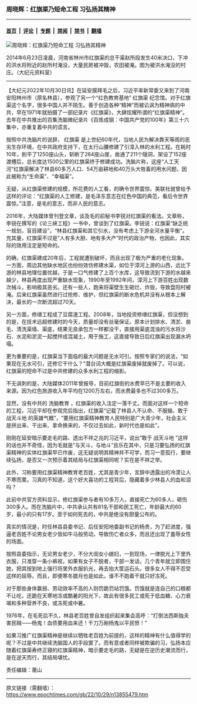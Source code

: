 ### 周晓辉：红旗渠乃短命工程 习弘扬其精神

---

#### [首页](../../../..?n13855479) &nbsp;|&nbsp; [评论](../../../../../epoch-comment?n13855479) &nbsp;|&nbsp; [专题](../../../../../epoch-special?n13855479) &nbsp;|&nbsp; [禁闻](../../../../../epoch-news?n13855479) &nbsp;|&nbsp; [禁书](../../../../../books?n13855479) &nbsp;|&nbsp; [翻墙](https://github.com/gfw-breaker/nogfw/blob/master/README.md?n13855479)


<div><img alt="周晓辉：红旗渠乃短命工程 习弘扬其精神" class="attachment-djy_600_400 size-djy_600_400 wp-post-image" src="https://i.epochtimes.com/assets/uploads/2021/05/id12980353-cdc33afe42a791aa1306011c4d4f15ab.jpg"/>
<div class="caption">
 <p>
  2014年6月23日凌晨，河南省林州市红旗渠的总干渠赵所段发生40米决口，下冲的洪水将附近的赵所村淹没，大量民房被冲毁，农田被淹。图为被洪水淹没的村庄。（大纪元资料室）
 </p>
</div></div><hr/><div class="post_content" id="artbody" itemprop="articleBody">
 <!-- article content begin -->
 <p>
  【大纪元2022年10月30日讯】在延安膜拜毛之后，习近平率新常委又来到了河南安阳林州市（原名林县），参观了另一个“红色教育基地”
  <ok href="https://www.epochtimes.com/gb/tag/%E7%BA%A2%E6%97%97%E6%B8%A0.html">
   红旗渠
  </ok>
  纪念馆。对于红旗渠这个名字，很多中国人并不陌生。善于创造各种“精神”而被讥讽为精神病的中共，早在1971年就拍摄了一部纪录片《红旗渠》，大肆炫耀所谓的“红旗渠精神”。去年在中共推出的百集洗脑微纪录片《百炼成钢：中国共产党的100年》第三十六集中，亦重复着中共的谎言。
 </p>
 <p>
  按照中共洗脑片的说辞，
  <ok href="https://www.epochtimes.com/gb/tag/%E7%BA%A2%E6%97%97%E6%B8%A0.html">
   红旗渠
  </ok>
  是上世纪60年代，当地人民为解决靠天等雨的恶劣生存环境，在中共政府支持下，在太行山腰修建了引漳入林的水利工程。在耗时10年，削平了1250座山头，斩断了264座山崖，凿通了211个隧洞，架设了152座渡槽后，总长度达1500公里的红旗渠终于修建成功。洗脑片称，这座“人工天河”红旗渠解决了林县60多万人口、54万亩耕地和40万头大牲畜的用水问题，因此被称为“生命渠”、“幸福渠”。
 </p>
 <p>
  无疑，从红旗渠修建的规模，所花费的人工看，的确令世界震惊。美联社就曾给予这样的评论：“红旗渠的人工修建，是毛泽东意志在红色中国的典范，看后令世界震惊。”注意，是毛的意志，而非人民的意志。
 </p>
 <p>
  2016年，大陆媒体曾刊登文章，谈及毛的前秘书李锐对红旗渠的看法。文章称，李锐在撰写的《论三峡工程》一书中，曾谈到了红旗渠。李锐说：红旗渠“缺乏统一规划，盲目建设”，“林县红旗渠和其它引水，没有考虑上下游全河水量平衡”。充其量，红旗渠不过是“人有多大胆、地有多大产”时代的政治产物，也因此，其实际的效用注定是短命的。
 </p>
 <p>
  的确，红旗渠建成20年后，工程就遭到破坏，而且出现了极为严重的老化现象。一方面，周边其他缺水地区也纷纷效仿修建水渠，如位于漳河上游的山西，远比下游的林县地理位置优越，于是一口气修建了上百个水库，这导致流到下游的水越来越少，林县再度出现严重缺水现象，1990年至1992年间，漳河上下游百姓出现数次械斗，影响极其恶劣。还有一些人，跑来将渠壁生生砸烂、炸毁，导致盘阳村被淹。后来红旗渠虽然进行过抢修、维护，但红旗渠的断水危机并没有从根本上解决，最长的一次断流超过70天。
 </p>
 <p>
  另一方面，修缮工程成了豆腐渣工程。2008年，当地投资修缮红旗渠，但没想到的是，在技术远超修建时的今天，质量却没有丝毫保证。原本计划排水、清淤、凿毛、清洗渠墙、渠底，结果无良承包方一样都没干，直接用渠底混浊的污水将沙石、水泥和淤泥一起搅拌成混凝土，用于施工，这直接导致日后红旗渠出现漏水坍塌。
 </p>
 <p>
  更为重要的是，红旗渠当下面临的最大问题是无水可引。按照专家们的说法，“如果现在无水可引，还修它干什么？”潜台词大概是红旗渠废掉就废掉了。可以说，红旗渠的短命不过是中共修建的众多水利工程的缩影。
 </p>
 <p>
  不无讽刺的是，大陆媒体2011年曾报导，目前红旗街的水费早已不是主要的收入来源。因为红色旅游收入年平均在1200万左右，而水费最多也不过300多万。
 </p>
 <p>
  显然，没有中共的
  <ok href="https://www.epochtimes.com/gb/tag/%E6%B4%97%E8%84%91%E6%95%99%E8%82%B2.html">
   洗脑教育
  </ok>
  ，红旗渠的收入注定一落千丈。而面对这样一个短命的工程，习近平却在参观完后指出，红旗渠“记载了林县人不认命、不服输、敢于
  <ok href="https://www.epochtimes.com/gb/tag/%E6%88%98%E5%A4%A9%E6%96%97%E5%9C%B0.html">
   战天斗地
  </ok>
  的英雄气概”，“要用红旗渠精神教育人民特别是广大青少年，社会主义是拼出来、干出来、拿命换来的，不仅过去如此，新时代也是如此”。
 </p>
 <p>
  刚刚在延安暗示要走毛的路、透出不祥之兆的习近平，说出“敢于
  <ok href="https://www.epochtimes.com/gb/tag/%E6%88%98%E5%A4%A9%E6%96%97%E5%9C%B0.html">
   战天斗地
  </ok>
  ”这样的话也并不奇怪，因为毛就是“与天斗，与地斗”且乐在其中，只是习要弘扬的红旗渠精神的实体红旗渠早已作废，这无疑说明其精神并不可学，而习一意孤行，要继续弘扬，是否又一次预示着其结局与红旗渠相同呢？实在是不祥之举。
 </p>
 <p>
  此外，习称要用红旗渠精神教育老百姓，尤其是青少年，言辞中透露出的冷漠让人不寒而栗。习真的不知道，这个好大喜功的工程背后，隐藏着多少林县人的血和泪吗？
 </p>
 <p>
  此前中共官方资料显示，修红旗渠参与者有10多万人，直接死亡为60多人，砸伤300多人。而在洗脑片中，中共承认共有81名干部和民工死亡，年龄最大的60岁，最小的只有17岁。至于如何死去的，中共是绝没有胆量公布的。
 </p>
 <p>
  真实的情况是，时任林县县委书记、后任安阳地委副书记的杨贵，为了赶进度，强逼老百姓不论男女老少皆如牛马般劳动，导致伤亡者众多，而且还出现了羞辱女性的场面。
 </p>
 <p>
  按照县委指示，无论男女老少，不分大闺女小媳妇，一到现场，一律脱光上下里外衣服，只准穿一条小裤衩。如果有女子不脱者，干部一发话，几个青年就立即围住她，把其按到地上强行将里外衣服扒光，再去抬大筐运石头。很多女人不得不忍受这样的屈辱。而且，即便寒冬腊月也是如此，谁不不跑着干就只好冻死。
 </p>
 <p>
  对于那些身体赢弱、劳动效率不高的人则罚跪罚站罚饿。罚饿就是连自己的口粮都不让吃，还跪在天寒地冻或酷暑的阳光下，故此有很多民工或死于低血糖、心力衰竭和多种营养不良，或冻死或中暑。
 </p>
 <p>
  1976年，在毛死后不久，林县老百姓曾自发组织起来集会高呼：“打倒法西斯独夫害民贼——杨鬼！血债要用血来还！千刀万剐杨鬼以平民愤！”
 </p>
 <p>
  如果习推广红旗渠精神是继续以牺牲老百姓为前提的，这样的精神有什么值得学的呢？不过是中共继续洗脑国人的手段罢了。而有意或者同样被欺骗的习，弘扬本应随着红旗渠寿终正寝的红旗渠精神，暗示要走毛的路，无疑是在逆历史潮流而行，是在逆天而行，其结局堪忧。
 </p>
 <p>
  责任编辑：莆山
 </p>
 <!-- article content end -->
 <div id="below_article_ad">
 </div>
</div>


---

原文链接（需翻墙）：https://www.epochtimes.com/gb/22/10/29/n13855479.htm